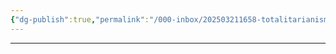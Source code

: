 ```yaml
---
{"dg-publish":true,"permalink":"/000-inbox/202503211658-totalitarianism/","created":"2025-03-21T16:58:51.000-04:00","updated":"2025-03-21T16:59:02.000-04:00"}
---
```


---

